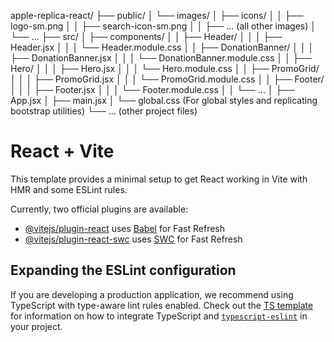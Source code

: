 
apple-replica-react/
├── public/
│   └── images/
│       ├── icons/
│       │   ├── logo-sm.png
│       │   ├── search-icon-sm.png
│       │   ├── ... (all other images)
│       └── ...
├── src/
│   ├── components/
│   │   ├── Header/
│   │   │   ├── Header.jsx
│   │   │   └── Header.module.css
│   │   ├── DonationBanner/
│   │   │   ├── DonationBanner.jsx
│   │   │   └── DonationBanner.module.css
│   │   ├── Hero/
│   │   │   ├── Hero.jsx
│   │   │   └── Hero.module.css
│   │   ├── PromoGrid/
│   │   │   ├── PromoGrid.jsx
│   │   │   └── PromoGrid.module.css
│   │   ├── Footer/
│   │   │   ├── Footer.jsx
│   │   │   └── Footer.module.css
│   │   └── ...
│   ├── App.jsx
│   ├── main.jsx
│   └── global.css  (For global styles and replicating bootstrap utilities)
└── ... (other project files)

# React + Vite

This template provides a minimal setup to get React working in Vite with HMR and some ESLint rules.

Currently, two official plugins are available:

- [@vitejs/plugin-react](https://github.com/vitejs/vite-plugin-react/blob/main/packages/plugin-react) uses [Babel](https://babeljs.io/) for Fast Refresh
- [@vitejs/plugin-react-swc](https://github.com/vitejs/vite-plugin-react/blob/main/packages/plugin-react-swc) uses [SWC](https://swc.rs/) for Fast Refresh

## Expanding the ESLint configuration

If you are developing a production application, we recommend using TypeScript with type-aware lint rules enabled. Check out the [TS template](https://github.com/vitejs/vite/tree/main/packages/create-vite/template-react-ts) for information on how to integrate TypeScript and [`typescript-eslint`](https://typescript-eslint.io) in your project.
